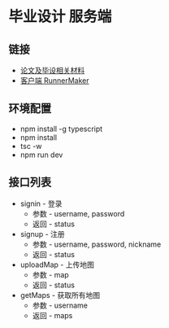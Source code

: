 # 毕业设计 服务端

## 链接
* [论文及毕设相关材料](https://github.com/WhiskyHou/GraduationPaper)
* [客户端 RunnerMaker](https://github.com/WhiskyHou/RunnerMaker)

## 环境配置
* npm install -g typescript
* npm install
* tsc -w
* npm run dev

## 接口列表
* signin - 登录
    * 参数 - username, password
    * 返回 - status
* signup - 注册
    * 参数 - username, password, nickname
    * 返回 - status
* uploadMap - 上传地图
    * 参数 - map
    * 返回 - status
* getMaps - 获取所有地图
    * 参数 - username
    * 返回 - maps